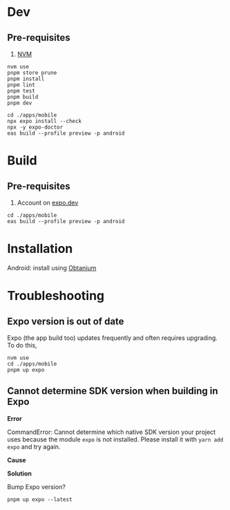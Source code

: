 # Dev

## Pre-requisites

1. [NVM](https://github.com/nvm-sh/nvm)

```
nvm use
pnpm store prune
pnpm install
pnpm lint
pnpm test
pnpm build
pnpm dev
```

```
cd ./apps/mobile
npx expo install --check
npx -y expo-doctor
eas build --profile preview -p android
```

# Build

## Pre-requisites

1. Account on [expo.dev](https://expo.dev)

```
cd ./apps/mobile
eas build --profile preview -p android
```

# Installation

Android: install using [Obtanium](https://github.com/ImranR98/Obtainium/releases/tag/v1.1.15)

# Troubleshooting

## Expo version is out of date

Expo (the app build too) updates frequently and often requires upgrading.
To do this,

```
nvm use
cd ./apps/mobile
pnpm up expo
```

## Cannot determine SDK version when building in Expo

**Error**

CommandError: Cannot determine which native SDK version your project uses because the module `expo` is not installed. Please install it with `yarn add expo` and try again.

**Cause**

**Solution**

Bump Expo version?

```
pnpm up expo --latest
```

